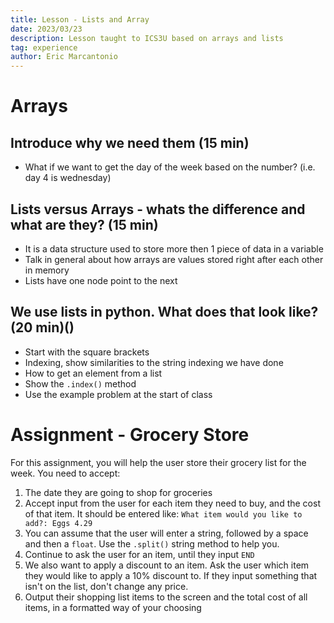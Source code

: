 ```yaml
---
title: Lesson - Lists and Array
date: 2023/03/23
description: Lesson taught to ICS3U based on arrays and lists
tag: experience
author: Eric Marcantonio
---
```


# Arrays

## Introduce why we need them (15 min)
- What if we want to get the day of the week based on the number? (i.e. day 4 is wednesday)

## Lists versus Arrays - whats the difference and what are they? (15 min)
- It is a data structure used to store more then 1 piece of data in a variable
- Talk in general about how arrays are values stored right after each other in memory
- Lists have one node point to the next


## We use lists in python. What does that look like? (20 min)()

- Start with the square brackets
- Indexing, show similarities to the string indexing we have done
- How to get an element from a list
- Show the `.index()` method
- Use the example problem at the start of class


# Assignment - Grocery Store

For this assignment, you will help the user store their grocery list for the week. You need to accept:

1. The date they are going to shop for groceries
2. Accept input from the user for each item they need to buy, and the cost of that item. It should be entered like: `What item would you like to add?: Eggs 4.29`
3. You can assume that the user will enter a string, followed by a space and then a `float`. Use the `.split()` string method to help you.
3. Continue to ask the user for an item, until they input `END`
4. We also want to apply a discount to an item. Ask the user which item they would like to apply a 10% discount to. If they input something that isn't on the list, don't change any price.
5. Output their shopping list items to the screen and the total cost of all items, in a formatted way of your choosing